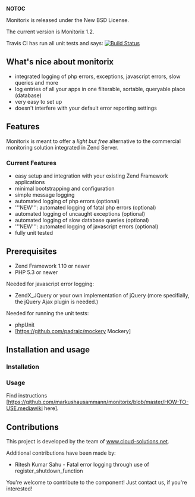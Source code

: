 __NOTOC__

Monitorix is released under the New BSD License.

The current version is Monitorix 1.2.

Travis CI has run all unit tests and says: [![Build Status](https://secure.travis-ci.org/markushausammann/monitorix.png)](http://travis-ci.org/markushausammann/monitorix)

## What's nice about monitorix

* integrated logging of php errors, exceptions, javascript errors, slow queries and more
* log entries of all your apps in one filterable, sortable, queryable place (database)
* very easy to set up
* doesn't interfere with your default error reporting settings

## Features
Monitorix is meant to offer a *light but free* alternative to the commercial monitoring solution integrated in Zend Server.

### Current Features
* easy setup and integration with your existing Zend Framework applications
* minimal bootstrapping and configuration
* simple message logging
* automated logging of php errors (optional)
* '''NEW''': automated logging of fatal php errors (optional)
* automated logging of uncaught exceptions (optional)
* automated logging of slow database queries (optional)
* '''NEW''': automated logging of javascript errors (optional)
* fully unit tested

## Prerequisites
* Zend Framework 1.10 or newer
* PHP 5.3 or newer

Needed for javascript error logging:
* ZendX_JQuery or your own implementation of jQuery (more specifially, the jQuery Ajax plugin is needed.)

Needed for running the unit tests:
* phpUnit
* [https://github.com/padraic/mockery Mockery]

## Installation and usage

### Installation

### Usage
Find instructions [https://github.com/markushausammann/monitorix/blob/master/HOW-TO-USE.mediawiki here].

## Contributions
This project is developed by the team of www.cloud-solutions.net.

Additional contributions have been made by:
* Ritesh Kumar Sahu - Fatal error logging through use of register_shutdown_function

You're welcome to contribute to the component! Just contact us, if you're interested!